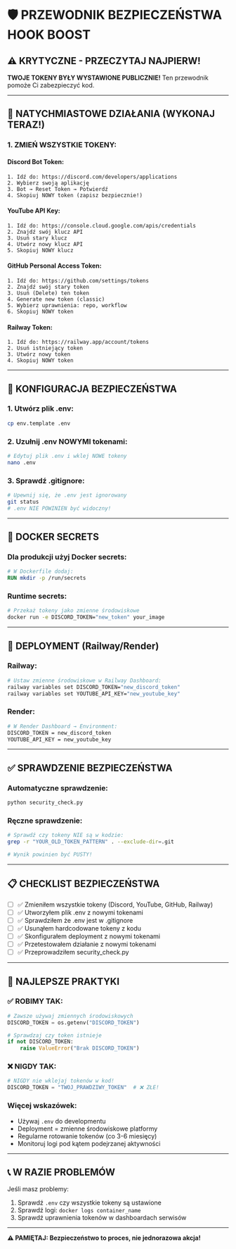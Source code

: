# 🛡️ PRZEWODNIK BEZPIECZEŃSTWA HOOK BOOST

## ⚠️ KRYTYCZNE - PRZECZYTAJ NAJPIERW!

**TWOJE TOKENY BYŁY WYSTAWIONE PUBLICZNIE!** Ten przewodnik pomoże Ci zabezpieczyć kod.

---

## 🚨 NATYCHMIASTOWE DZIAŁANIA (WYKONAJ TERAZ!)

### 1. ZMIEŃ WSZYSTKIE TOKENY:

#### Discord Bot Token:
```
1. Idź do: https://discord.com/developers/applications
2. Wybierz swoją aplikację
3. Bot → Reset Token → Potwierdź
4. Skopiuj NOWY token (zapisz bezpiecznie!)
```

#### YouTube API Key:
```
1. Idź do: https://console.cloud.google.com/apis/credentials
2. Znajdź swój klucz API
3. Usuń stary klucz
4. Utwórz nowy klucz API
5. Skopiuj NOWY klucz
```

#### GitHub Personal Access Token:
```
1. Idź do: https://github.com/settings/tokens
2. Znajdź swój stary token
3. Usuń (Delete) ten token
4. Generate new token (classic)
5. Wybierz uprawnienia: repo, workflow
6. Skopiuj NOWY token
```

#### Railway Token:
```
1. Idź do: https://railway.app/account/tokens
2. Usuń istniejący token
3. Utwórz nowy token
4. Skopiuj NOWY token
```

---

## 🔧 KONFIGURACJA BEZPIECZEŃSTWA

### 1. Utwórz plik .env:
```bash
cp env.template .env
```

### 2. Uzułnij .env NOWYMI tokenami:
```bash
# Edytuj plik .env i wklej NOWE tokeny
nano .env
```

### 3. Sprawdź .gitignore:
```bash
# Upewnij się, że .env jest ignorowany
git status
# .env NIE POWINIEN być widoczny!
```

---

## 🐳 DOCKER SECRETS

### Dla produkcji użyj Docker secrets:

```dockerfile
# W Dockerfile dodaj:
RUN mkdir -p /run/secrets
```

### Runtime secrets:
```bash
# Przekaż tokeny jako zmienne środowiskowe
docker run -e DISCORD_TOKEN="new_token" your_image
```

---

## 🚀 DEPLOYMENT (Railway/Render)

### Railway:
```bash
# Ustaw zmienne środowiskowe w Railway Dashboard:
railway variables set DISCORD_TOKEN="new_discord_token"
railway variables set YOUTUBE_API_KEY="new_youtube_key"
```

### Render:
```bash
# W Render Dashboard → Environment:
DISCORD_TOKEN = new_discord_token
YOUTUBE_API_KEY = new_youtube_key
```

---

## ✅ SPRAWDZENIE BEZPIECZEŃSTWA

### Automatyczne sprawdzenie:
```python
python security_check.py
```

### Ręczne sprawdzenie:
```bash
# Sprawdź czy tokeny NIE są w kodzie:
grep -r "YOUR_OLD_TOKEN_PATTERN" . --exclude-dir=.git

# Wynik powinien być PUSTY!
```

---

## 📋 CHECKLIST BEZPIECZEŃSTWA

- [ ] ✅ Zmieniłem wszystkie tokeny (Discord, YouTube, GitHub, Railway)
- [ ] ✅ Utworzyłem plik .env z nowymi tokenami
- [ ] ✅ Sprawdziłem że .env jest w .gitignore
- [ ] ✅ Usunąłem hardcodowane tokeny z kodu
- [ ] ✅ Skonfigurałem deployment z nowymi tokenami
- [ ] ✅ Przetestowałem działanie z nowymi tokenami
- [ ] ✅ Przeprowadziłem security_check.py

---

## 🔐 NAJLEPSZE PRAKTYKI

### ✅ ROBIMY TAK:
```python
# Zawsze używaj zmiennych środowiskowych
DISCORD_TOKEN = os.getenv("DISCORD_TOKEN")

# Sprawdzaj czy token istnieje
if not DISCORD_TOKEN:
    raise ValueError("Brak DISCORD_TOKEN")
```

### ❌ NIGDY TAK:
```python
# NIGDY nie wklejaj tokenów w kod!
DISCORD_TOKEN = "TWOJ_PRAWDZIWY_TOKEN"  # ❌ ZŁE!
```

### Więcej wskazówek:
- Używaj `.env` do developmentu
- Deployment = zmienne środowiskowe platformy
- Regularne rotowanie tokenów (co 3-6 miesięcy)
- Monitoruj logi pod kątem podejrzanej aktywności

---

## 📞 W RAZIE PROBLEMÓW

Jeśli masz problemy:
1. Sprawdź `.env` czy wszystkie tokeny są ustawione
2. Sprawdź logi: `docker logs container_name`
3. Sprawdź uprawnienia tokenów w dashboardach serwisów

---

**⚠️ PAMIĘTAJ: Bezpieczeństwo to proces, nie jednorazowa akcja!** 